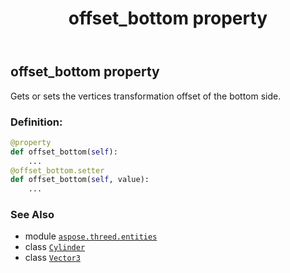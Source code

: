 ﻿---
title: offset_bottom property
second_title: Aspose.3D for Python via .NET API References
description: 
type: docs
weight: 160
url: /aspose.threed.entities/cylinder/offset_bottom/
is_root: false
---

## offset_bottom property


Gets or sets the vertices transformation offset of the bottom side.
### Definition:
```python
@property
def offset_bottom(self):
    ...
@offset_bottom.setter
def offset_bottom(self, value):
    ...
```

### See Also
* module [`aspose.threed.entities`](../../)
* class [`Cylinder`](/3d/python-net/aspose.threed.entities/cylinder)
* class [`Vector3`](/3d/python-net/aspose.threed.utilities/vector3)
